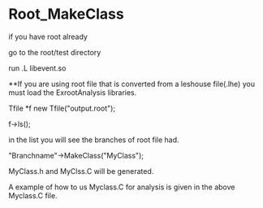 # Root_MakeClass
if you have root already

go to the root/test directory

run .L libevent.so

**If you are using root file that is converted from a leshouse file(.lhe) you must load the ExrootAnalysis libraries.

Tfile *f new Tfile("output.root");

f->ls();

in the list you will see the branches of root file had.

"Branchname"->MakeClass("MyClass");

MyClass.h and MyClss.C will be generated.

A example of how to us Myclass.C for analysis is given in the above Myclass.C file. 
